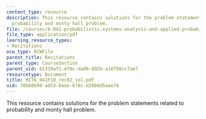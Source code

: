 ```yaml
---
content_type: resource
description: This resource contains solutions for the problem statements related to
  probability and monty hall problem.
file: /courses/6-041-probabilistic-systems-analysis-and-applied-probability-fall-2010/70b08609ad338aae678cd2666d5aee74_MIT6_041F10_rec02_sol.pdf
file_type: application/pdf
learning_resource_types:
- Recitations
ocw_type: OCWFile
parent_title: Recitations
parent_type: CourseSection
parent_uid: 61319af1-4f0c-da08-892b-a16f98cc7ae7
resourcetype: Document
title: MIT6_041F10_rec02_sol.pdf
uid: 70b08609-ad33-8aae-678c-d2666d5aee74
---
```

This resource contains solutions for the problem statements related to probability and monty hall problem.

